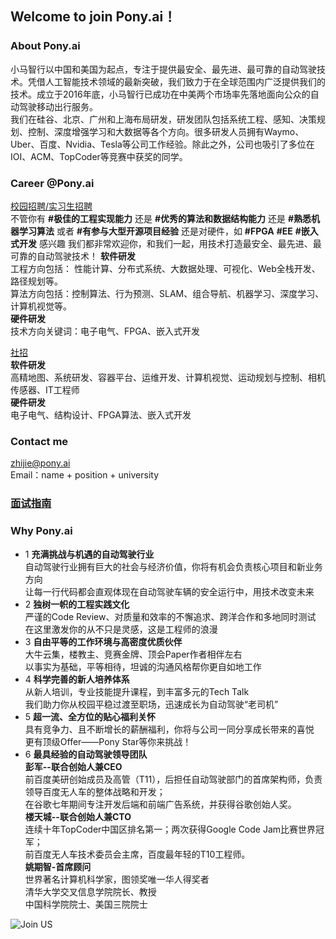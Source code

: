## Welcome to join Pony.ai！
### About Pony.ai
小马智行以中国和美国为起点，专注于提供最安全、最先进、最可靠的自动驾驶技术。凭借人工智能技术领域的最新突破，我们致力于在全球范围内广泛提供我们的技术。成立于2016年底，小马智行已成功在中美两个市场率先落地面向公众的自动驾驶移动出行服务。<br>
我们在硅谷、北京、广州和上海布局研发，研发团队包括系统工程、感知、决策规划、控制、深度增强学习和大数据等各个方向。很多研发人员拥有Waymo、Uber、百度、Nvidia、Tesla等公司工作经验。除此之外，公司也吸引了多位在IOI、ACM、TopCoder等竞赛中获奖的同学。

### Career @Pony.ai
[校园招聘/实习生招聘](HTTP://campus.pony.ai) <br>
不管你有 **#极佳的工程实现能力** 还是 **#优秀的算法和数据结构能力**  还是 **#熟悉机器学习算法** 或者 **#有参与大型开源项目经验** 还是对硬件，如 **#FPGA** **#EE** **#嵌入式开发** 感兴趣
我们都非常欢迎你，和我们一起，用技术打造最安全、最先进、最可靠的自动驾驶技术！
**软件研发**<br>
工程方向包括： 性能计算、分布式系统、大数据处理、可视化、Web全栈开发、路径规划等。<br>
算法方向包括：控制算法、行为预测、SLAM、组合导航、机器学习、深度学习、计算机视觉等。<br>
**硬件研发**<br>
技术方向关键词：电子电气、FPGA、嵌入式开发<br>

[社招](https://app.mokahr.com/apply/pony/2736#)<br>
**软件研发**<br>
高精地图、系统研发、容器平台、运维开发、计算机视觉、运动规划与控制、相机传感器、IT工程师<br>
**硬件研发**<br>
电子电气、结构设计、FPGA算法、嵌入式开发

### Contact me
zhijie@pony.ai<br>
Email：name + position + university

### [面试指南](https://github.com/yangtongxueruc/campus-hiring/blob/master/%E9%9D%A2%E8%AF%95%E6%8C%87%E5%8D%97.md)<br>

### Why Pony.ai
* 1 **充满挑战与机遇的自动驾驶行业** <br>
自动驾驶行业拥有巨大的社会与经济价值，你将有机会负责核心项目和新业务方向<br>
让每一行代码都会直观体现在自动驾驶车辆的安全运行中，用技术改变未来<br>
* 2 **独树一帜的工程实践文化**<br>
严谨的Code Review、对质量和效率的不懈追求、跨洋合作和多地同时测试<br>
在这里激发你的从不只是灵感，这是工程师的浪漫<br>
* 3 **自由平等的工作环境与高密度优质伙伴**<br>
大牛云集，楼教主、竞赛金牌、顶会Paper作者相伴左右<br>
以事实为基础，平等相待，坦诚的沟通风格帮你更自如地工作<br>
* 4 **科学完善的新人培养体系**<br>
从新人培训，专业技能提升课程，到丰富多元的Tech Talk<br>
我们助力你从校园平稳过渡至职场，迅速成长为自动驾驶“老司机”<br>
* 5 **超一流、全方位的贴心福利关怀**<br>
具有竞争力、且不断增长的薪酬福利，你将与公司一同分享成长带来的喜悦<br>
更有顶级Offer——Pony Star等你来挑战！<br>
* 6 **最具经验的自动驾驶领导团队**<br>
**彭军--联合创始人兼CEO**<br>
前百度美研创始成员及高管（T11），后担任自动驾驶部门的首席架构师，负责领导百度无人车的整体战略和开发；<br>
在谷歌七年期间专注开发后端和前端广告系统，并获得谷歌创始人奖。<br>
**楼天城--联合创始人兼CTO**<br>
连续十年TopCoder中国区排名第一；两次获得Google Code Jam比赛世界冠军；<br>
前百度无人车技术委员会主席，百度最年轻的T10工程师。<br>
**姚期智-首席顾问**<br>
世界著名计算机科学家，图领奖唯一华人得奖者<br>
清华大学交叉信息学院院长、教授<br>
中国科学院院士、美国三院院士<br>


![Join US](https://i.loli.net/2020/05/11/aT4lSbVJFYEug2c.jpg)




